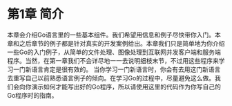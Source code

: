 # 第1章 简介

本章会介绍Go语言里的一些基本组件。我们希望用信息和例子尽快带你入门。本章和之后章节的例子都是针对真实的开发案例给出。本章我们只是简单地为你介绍一些Go的入门例子，从简单的文件处理、图像处理到互联网并发客户端和服务端程序。当然，在第一章我们不会详尽地一一去说明细枝末节，不过用这些程序来学习一门新语言肯定是很有效的。
当你学习一门新语言时，你会有去用这门新语言去重写自己以前熟悉语言例子的倾向。在学习Go的过程中，尽量避免这么做。我们会向你演示如何才能写出好的Go程序，所以请使用这里的代码作为你写自己的Go程序时的指南。
